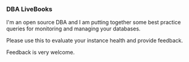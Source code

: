 ### DBA LiveBooks

I'm an open source DBA and I am putting together some best practice queries for monitoring and managing your databases.

Please use this to evaluate your instance health and provide feedback.

Feedback is very welcome.

